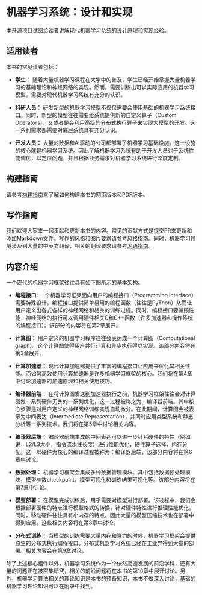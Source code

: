 # 机器学习系统：设计和实现

本开源项目试图给读者讲解现代机器学习系统的设计原理和实现经验。

## 适用读者

本书的常见读者包括：

-   **学生：**
    随着大量机器学习课程在大学中的普及，学生已经开始掌握大量机器学习的基础理论和神经网络的实现。然而，需要训练出可以实际应用的机器学习模型，需要对现代机器学习系统有充分的认识。

-   **科研人员：**
    研发新型的机器学习模型不仅仅需要会使用基础的机器学习系统接口。同时，新型的模型往往需要给系统提供新的自定义算子（Custom
    Operators），又或者是会利用高级的分布式执行算子来实现大模型的开发。这一系列需求都需要对底层系统具有充分认识。

-   **开发人员：**
    大量的数据和AI驱动的公司都部署了机器学习基础设施。这一设施的核心就是机器学习系统。因此了解机器学习系统有助于开发人员对于系统性能调优，以定位问题，并且根据业务需求对机器学习系统进行深度定制。

## 构建指南

请参考[构建指南](INFO.md)来了解如何构建本书的网页版本和PDF版本。

## 写作指南

我们欢迎大家来一起贡献和更新本书的内容。常见的贡献方式是提交PR来更新和添加Markdown文件。写作的风格和图片要求请参考[风格指南](STYLE_GUIDE.md)。同时，机器学习领域涉及到大量的中英文翻译，相关的翻译要求请参考[术语指南](TERMINOLOGY.md)。

## 内容介绍

一个现代的机器学习框架往往具有如下图所示的基本架构。

<!-- ![机器学习框架基本构成](img/ch01/framework_architecture.svg) -->


-   **编程接口:** 一个机器学习框架面向用户的编程接口（Programming
    interface）需要特殊设计。编程接口提供简单易用的编程函数（往往是PyThon）从而让用户定义出各式各样的神经网络和相关的训练过程。同时，编程接口要兼顾性能：神经网络的执行可以调用硬件相关C和C++函数（许多加速器和操作系统的编程接口）。该部分的内容将在第2章展开。

-   **计算图：**
    用户定义的机器学习程序往往会表达成一个计算图（Computational
    graph）。这个计算图使得用户并行计算和异步执行得以实现。该部分内容将在第3章展开。

-   **计算加速器：**
    现代计算加速器提供了丰富的编程接口让应用来优化其相关性能。而如何高效使用计算加速器是许多机器学习框架的核心。我们将在第4章中讨论加速器的加速原理和相关使用技巧。

-   **编译器前端：**
    在将计算图发送到加速器执行之前，机器学习框架往往会对计算图做一系列硬件无关的一系列优化，这一过程被称之为：编译器前端。其中核心步骤是对用户定义的神经网络训练实现自动微分。在此期间，计算图会被表示为中间表达（Intermediate
    Representation），并同时应用类型系统和静态分析等一系列技术。我们将在第5章中讨论相关内容。

-   **编译器后端：**
    编译器前端生成的中间表达可以进一步针对硬件的特性（例如说，L2/L3大小，指令流水线长度）进行性能优化，硬件算子选择，内存分配。这一以硬件为核心的编译过程被称为：编译器后端，该部分内容将在第6章中讨论。

-   **数据处理：**
    机器学习框架会集成多种数据管理模块。其中包括数据预处理模块，模型参数checkpoint，模型可视化和训练结果可视化等。该部分内容将在第7章中讨论。

-   **模型部署：**
    在模型完成训练后，用乎需要对模型进行部署。该过程中，我们会根据部署硬件的特点进行模型格式的转换，针对硬件特性进行推理性能优化。同时，移动硬件往往具有小内存的特点。因此大量的模型压缩技术也在部署中得到应用。这些相关内容将在第8章中讨论。

-   **分布式训练：**
    当模型的训练需要大量内存和算力的时候，机器学习框架会提供原生的分布式执行编程接口。分布式机器学习系统已经在工业界得到大量的部署。相关内容会在第9章讨论。

除了上述核心组件以外，机器学习系统作为一个依然高速发展的前沿学科，还有大量的问题正在被密集研究，相关的前沿问题将在本书的第10章中展开讨论。另外，机器学习算法相关的理论知识是本书的预备知识，本书不做深入讨论，基础的机器学习理论知识可以在附录中找到。